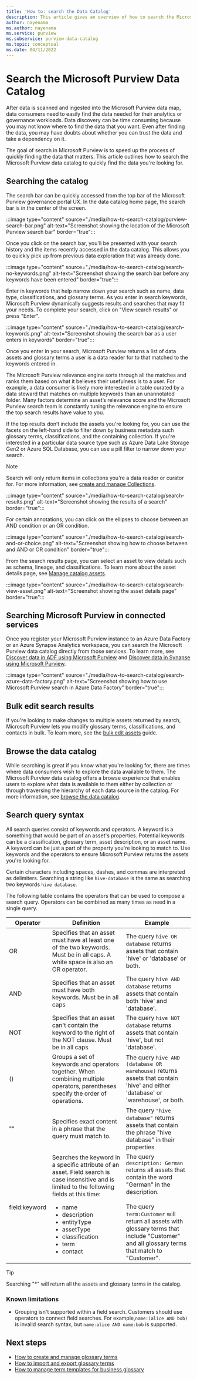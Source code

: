 ```yaml
---
title: 'How to: search the Data Catalog'
description: This article gives an overview of how to search the Microsoft Purview data catalog.
author: nayenama
ms.author: nayenama
ms.service: purview
ms.subservice: purview-data-catalog
ms.topic: conceptual
ms.date: 04/11/2022
---
```


# Search the Microsoft Purview Data Catalog

After data is scanned and ingested into the Microsoft Purview data map, data consumers need to easily find the data needed for their analytics or governance workloads. Data discovery can be time consuming because you may not know where to find the data that you want. Even after finding the data, you may have doubts about whether you can trust the data and take a dependency on it.

The goal of search in Microsoft Purview is to speed up the process of quickly finding the data that matters. This article outlines how to search the Microsoft Purview data catalog to quickly find the data you're looking for.

## Searching the catalog

The search bar can be quickly accessed from the top bar of the Microsoft Purview governance portal UX. In the data catalog home page, the search bar is in the center of the screen.

:::image type="content" source="./media/how-to-search-catalog/purview-search-bar.png" alt-text="Screenshot showing the location of the Microsoft Purview search bar" border="true":::

Once you click on the search bar, you'll be presented with your search history and the items recently accessed in the data catalog. This allows you to quickly pick up from previous data exploration that was already done.

:::image type="content" source="./media/how-to-search-catalog/search-no-keywords.png" alt-text="Screenshot showing the search bar before any keywords have been entered" border="true":::

Enter in keywords that help narrow down your search such as name, data type, classifications, and glossary terms. As you enter in search keywords, Microsoft Purview dynamically suggests results and searches that may fit your needs. To complete your search, click on "View search results" or press "Enter".

:::image type="content" source="./media/how-to-search-catalog/search-keywords.png" alt-text="Screenshot showing the search bar as a user enters in keywords" border="true":::

Once you enter in your search, Microsoft Purview returns a list of data assets and glossary terms a user is a data reader for to that matched to the keywords entered in.

The Microsoft Purview relevance engine sorts through all the matches and ranks them based on what it believes their usefulness is to a user. For example, a data consumer is likely more interested in a table curated by a data steward that matches on multiple keywords than an unannotated folder. Many factors determine an asset’s relevance score and the Microsoft Purview search team is constantly tuning the relevance engine to ensure the top search results have value to you.

If the top results don’t include the assets you're looking for, you can use the facets on the left-hand side to filter down by business metadata such glossary terms, classifications, and the containing collection. If you're interested in a particular data source type such as Azure Data Lake Storage Gen2 or Azure SQL Database, you can use a pill filter to narrow down your search.

> [!NOTE]
> Search will only return items in collections you're a data reader or curator for. For more information, see [create and manage Collections](how-to-create-and-manage-collections.md).

:::image type="content" source="./media/how-to-search-catalog/search-results.png" alt-text="Screenshot showing the results of a search" border="true":::

For certain annotations, you can click on the ellipses to choose between an AND condition or an OR condition. 

:::image type="content" source="./media/how-to-search-catalog/search-and-or-choice.png" alt-text="Screenshot showing how to choose between and AND or OR condition" border="true":::

From the search results page, you can select an asset to view details such as schema, lineage, and classifications. To learn more about the asset details page, see [Manage catalog assets](catalog-asset-details.md).

:::image type="content" source="./media/how-to-search-catalog/search-view-asset.png" alt-text="Screenshot showing the asset details page" border="true":::

## Searching Microsoft Purview in connected services

Once you register your Microsoft Purview instance to an Azure Data Factory or an Azure Synapse Analytics workspace, you can search the Microsoft Purview data catalog directly from those services. To learn more, see [Discover data in ADF using Microsoft Purview](../data-factory/how-to-discover-explore-purview-data.md) and [Discover data in Synapse using Microsoft Purview](../synapse-analytics/catalog-and-governance/how-to-discover-connect-analyze-azure-purview.md).

:::image type="content" source="./media/how-to-search-catalog/search-azure-data-factory.png" alt-text="Screenshot showing how to use Microsoft Purview search in Azure Data Factory" border="true":::
## Bulk edit search results

If you're looking to make changes to multiple assets returned by search, Microsoft Purview lets you modify glossary terms, classifications, and contacts in bulk. To learn more, see the [bulk edit assets](how-to-bulk-edit-assets.md) guide.

## Browse the data catalog

While searching is great if you know what you're looking for, there are times where data consumers wish to explore the data available to them. The Microsoft Purview data catalog offers a browse experience that enables users to explore what data is available to them either by collection or through traversing the hierarchy of each data source in the catalog. For more information, see [browse the data catalog](how-to-browse-catalog.md).

## Search query syntax

All search queries consist of keywords and operators. A keyword is a something that would be part of an asset's properties. Potential keywords can be a classification, glossary term, asset description, or an asset name. A keyword can be just a part of the property you're looking to match to. Use keywords and the operators to ensure Microsoft Purview returns the assets you're looking for.

Certain characters including spaces, dashes, and commas are interpreted as delimiters. Searching a string like `hive-database` is the same as searching two keywords `hive database`. 

The following table contains the operators that can be used to compose a search query. Operators can be combined as many times as need in a single query.

| Operator | Definition | Example |
| -------- | ---------- | ------- |
| OR | Specifies that an asset must have at least one of the two keywords. Must be in all caps. A white space is also an OR operator.  | The query `hive OR database` returns assets that contain 'hive' or 'database' or both. |
| AND | Specifies that an asset must have both keywords. Must be in all caps | The query `hive AND database` returns assets that contain both 'hive' and 'database'. |
| NOT | Specifies that an asset can't contain the keyword to the right of the NOT clause. Must be in all caps  | The query `hive NOT database` returns assets that contain 'hive', but not 'database'. |
| () | Groups a set of keywords and operators together. When combining multiple operators, parentheses specify the order of operations. | The query `hive AND (database OR warehouse)` returns assets that contain 'hive' and either 'database' or 'warehouse', or both. |
| "" | Specifies exact content in a phrase that the query must match to. | The query `"hive database"` returns assets that contain the phrase "hive database" in their properties |
| field:keyword | Searches the keyword in a specific attribute of an asset. Field search is case insensitive and is limited to the following fields at this time: <ul><li>name</li><li>description</li><li>entityType</li><li>assetType</li><li>classification</li><li>term</li><li>contact</li></ul> | The query `description: German` returns all assets that contain the word "German" in the description.<br><br>The query `term:Customer` will return all assets with glossary terms that include "Customer" and all glossary terms that match to "Customer". |

> [!TIP]
> Searching "*" will return all the assets and glossary terms in the catalog.

### Known limitations

* Grouping isn't supported within a field search. Customers should use operators to connect field searches. For example,`name:(alice AND bob)` is invalid search syntax, but `name:alice AND name:bob` is supported.

## Next steps

- [How to create and manage glossary terms](how-to-create-manage-glossary-term.md)
- [How to import and export glossary terms](how-to-import-export-glossary.md)
- [How to manage term templates for business glossary](how-to-manage-term-templates.md)
